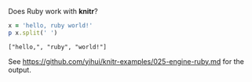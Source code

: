 Does Ruby work with **knitr**?


```ruby
x = 'hello, ruby world!'
p x.split(' ')
```

```
["hello,", "ruby", "world!"]
```



See https://github.com/yihui/knitr-examples/025-engine-ruby.md for the output.

